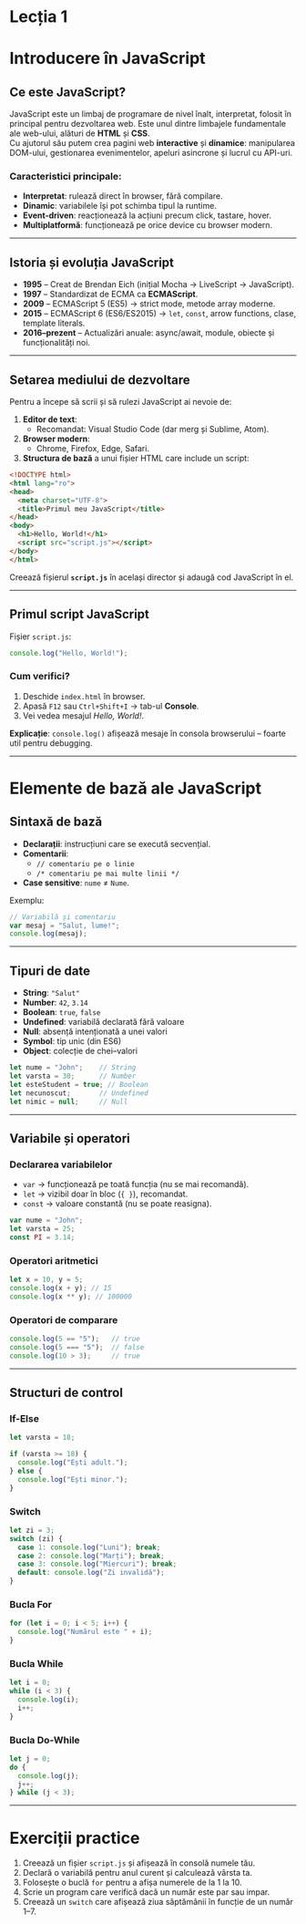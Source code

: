 # Lecția 1

# Introducere în JavaScript

## Ce este JavaScript?

JavaScript este un limbaj de programare de nivel înalt, interpretat, folosit în principal pentru dezvoltarea web. Este unul dintre limbajele fundamentale ale web-ului, alături de **HTML** și **CSS**.  
Cu ajutorul său putem crea pagini web **interactive** și **dinamice**: manipularea DOM-ului, gestionarea evenimentelor, apeluri asincrone și lucrul cu API-uri.

### Caracteristici principale:
- **Interpretat**: rulează direct în browser, fără compilare.
- **Dinamic**: variabilele își pot schimba tipul la runtime.
- **Event-driven**: reacționează la acțiuni precum click, tastare, hover.
- **Multiplatformă**: funcționează pe orice device cu browser modern.

---

## Istoria și evoluția JavaScript

- **1995** – Creat de Brendan Eich (inițial Mocha → LiveScript → JavaScript).  
- **1997** – Standardizat de ECMA ca **ECMAScript**.  
- **2009** – ECMAScript 5 (ES5) → strict mode, metode array moderne.  
- **2015** – ECMAScript 6 (ES6/ES2015) → `let`, `const`, arrow functions, clase, template literals.  
- **2016–prezent** – Actualizări anuale: async/await, module, obiecte și funcționalități noi.  

---

## Setarea mediului de dezvoltare

Pentru a începe să scrii și să rulezi JavaScript ai nevoie de:

1. **Editor de text**:  
   - Recomandat: Visual Studio Code (dar merg și Sublime, Atom).  
2. **Browser modern**:  
   - Chrome, Firefox, Edge, Safari.  
3. **Structura de bază** a unui fișier HTML care include un script:

```html
<!DOCTYPE html>
<html lang="ro">
<head>
  <meta charset="UTF-8">
  <title>Primul meu JavaScript</title>
</head>
<body>
  <h1>Hello, World!</h1>
  <script src="script.js"></script>
</body>
</html>
```

Creează fișierul **`script.js`** în același director și adaugă cod JavaScript în el.

---

## Primul script JavaScript

Fișier `script.js`:

```javascript
console.log("Hello, World!");
```

### Cum verifici?
1. Deschide `index.html` în browser.  
2. Apasă `F12` sau `Ctrl+Shift+I` → tab-ul **Console**.  
3. Vei vedea mesajul *Hello, World!*.

**Explicație**: `console.log()` afișează mesaje în consola browserului – foarte util pentru debugging.

---

# Elemente de bază ale JavaScript

## Sintaxă de bază

- **Declarații**: instrucțiuni care se execută secvențial.  
- **Comentarii**:  
  - `// comentariu pe o linie`  
  - `/* comentariu pe mai multe linii */`  
- **Case sensitive**: `nume` ≠ `Nume`.

Exemplu:
```javascript
// Variabilă și comentariu
var mesaj = "Salut, lume!";
console.log(mesaj);
```

---

## Tipuri de date

- **String**: `"Salut"`
- **Number**: `42`, `3.14`
- **Boolean**: `true`, `false`
- **Undefined**: variabilă declarată fără valoare
- **Null**: absență intenționată a unei valori
- **Symbol**: tip unic (din ES6)
- **Object**: colecție de chei–valori

```javascript
let nume = "John";    // String
let varsta = 30;      // Number
let esteStudent = true; // Boolean
let necunoscut;       // Undefined
let nimic = null;     // Null
```

---

## Variabile și operatori

### Declararea variabilelor
- `var` → funcționează pe toată funcția (nu se mai recomandă).  
- `let` → vizibil doar în bloc (`{ }`), recomandat.  
- `const` → valoare constantă (nu se poate reasigna).

```javascript
var nume = "John";
let varsta = 25;
const PI = 3.14;
```

### Operatori aritmetici
```javascript
let x = 10, y = 5;
console.log(x + y); // 15
console.log(x ** y); // 100000
```

### Operatori de comparare
```javascript
console.log(5 == "5");   // true
console.log(5 === "5");  // false
console.log(10 > 3);     // true
```

---

## Structuri de control

### If-Else
```javascript
let varsta = 18;

if (varsta >= 18) {
  console.log("Ești adult.");
} else {
  console.log("Ești minor.");
}
```

### Switch
```javascript
let zi = 3;
switch (zi) {
  case 1: console.log("Luni"); break;
  case 2: console.log("Marți"); break;
  case 3: console.log("Miercuri"); break;
  default: console.log("Zi invalidă");
}
```

### Bucla For
```javascript
for (let i = 0; i < 5; i++) {
  console.log("Numărul este " + i);
}
```

### Bucla While
```javascript
let i = 0;
while (i < 3) {
  console.log(i);
  i++;
}
```

### Bucla Do-While
```javascript
let j = 0;
do {
  console.log(j);
  j++;
} while (j < 3);
```

---

# Exerciții practice

1. Creează un fișier `script.js` și afișează în consolă numele tău.  
2. Declară o variabilă pentru anul curent și calculează vârsta ta.  
3. Folosește o buclă `for` pentru a afișa numerele de la 1 la 10.  
4. Scrie un program care verifică dacă un număr este par sau impar.  
5. Creează un `switch` care afișează ziua săptămânii în funcție de un număr 1–7.  
